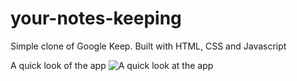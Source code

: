 # your-notes-keeping
Simple clone of Google Keep. Built with HTML, CSS and Javascript

A quick look of the app
![A quick look at the app](https://i.ibb.co/dKgdLdZ/demo.png)





